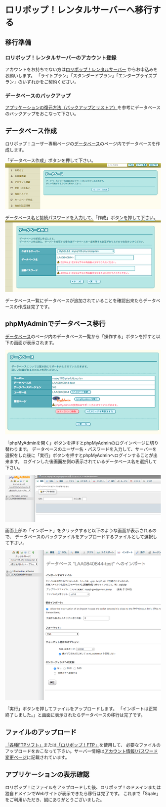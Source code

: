 # ロリポップ！レンタルサーバーへ移行する
## 移行準備
### ロリポップ！レンタルサーバーのアカウント登録
アカウントをお持ちでない方は[ロリポップ！レンタルサーバー](https://lolipop.jp/) からお申込みをお願いします。
「ライトプラン」「スタンダードプラン」「エンタープライズプラン」のいずれかをご契約ください。

### データベースのバックアップ
[アプリケーションの復元方法（バックアップとリストア）](https://sqale.jp/support/manual/db-backup-restore)を参考にデータベースのバックアップをおこなって下さい。

## データベース作成
ロリポップ！ユーザー専用ページの[データベース](https://user.lolipop.jp/?mode=mysql)のページ内でデータベースを作成します。

「データベース作成」ボタンを押して下さい。
![](images/lolipop-database-create.png)

データベース名と接続パスワードを入力して、「作成」ボタンを押して下さい。
![](images/lolipop-database-edit.png)

データベース一覧にデータベースが追加されていることを確認出来たらデータベースの作成は完了です。

## phpMyAdminでデータベース移行
[データベース](https://user.lolipop.jp/?mode=mysql)のページ内のデータベース一覧から「操作する」ボタンを押すと以下の画面が表示されます。

![](images/lolipop-database.png)

「phpMyAdminを開く」ボタンを押すとphpMyAdminのログインページに切り替わります。
データベースのユーザー名・パスワードを入力して、サーバーを選択をした後に「実行」ボタンを押すとphpMyAdminへログインすることが出来ます。
ログインした後画面左側の表示されているデータベース名を選択して下さい。

![](images/lolipop-phpmyadmin.png)

画面上部の「インポート」をクリックすると以下のような画面が表示されるので、
データベースのバックファイルをアップロードするファイルとして選択して下さい。

![](images/lolipop-phpmyadmin-import.png)

「実行」ボタンを押してファイルをアップロードします。
「インポートは正常終了しました。」と画面に表示されたらデータベースの移行は完了です。

## ファイルのアップロード
[「各種FTPソフト」](https://lolipop.jp/manual/hp/ftp-set/)または[「ロリポップ！FTP」](https://lolipop.jp/manual/user/ftp2-01/)を使用して、
必要なファイルのアップロードをおこなって下さい。サーバー情報は[アカウント情報/パスワード変更ページ](https://user.lolipop.jp/?mode=account)に記載されています。

## アプリケーションの表示確認
ロリポップ！にファイルをアップロードした後、ロリポップ！のドメインまたは独自ドメインでWebサイトが表示できたら移行は完了です。
これまで「Sqale」をご利用いただき、誠にありがとうございました。
